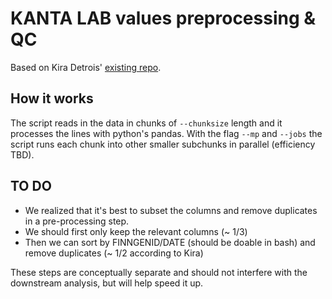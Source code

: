 # KANTA LAB values preprocessing & QC

Based on Kira Detrois' [existing repo](https://github.com/detroiki/kanta_lab).

## How it works

The script reads in the data in chunks of  `--chunksize` length and it processes the lines with python's pandas. With the flag `--mp` and `--jobs` the script runs each chunk into other smaller subchunks in parallel (efficiency TBD).

## TO DO

- We realized that it's best to subset the columns and remove duplicates in a pre-processing step.
- We should first only keep the relevant columns (~ 1/3)
- Then we can sort by FINNGENID/DATE (should be doable in bash) and remove duplicates (~ 1/2 according to Kira)

These steps are conceptually separate and should not interfere with the downstream analysis, but will help speed it up.